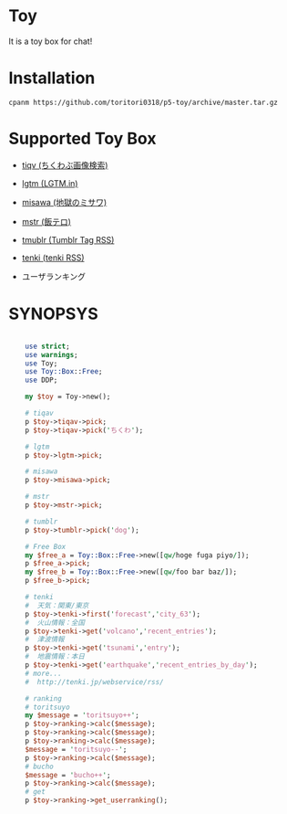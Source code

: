# Toy

It is a toy box for chat!

# Installation

    cpanm https://github.com/toritori0318/p5-toy/archive/master.tar.gz

# Supported Toy Box

- [tiqv (ちくわぶ画像検索)](http://tiqav.com/)
- [lgtm (LGTM.in)](http://www.lgtm.in/)
- [misawa (地獄のミサワ)](http://jigokuno.com/)
- [mstr (飯テロ)](https://mstr.in/)
- [tmublr (Tumblr Tag RSS)](http://tagged.umbls.com/)
- [tenki (tenki RSS)](http://tenki.jp/webservice/rss/)

- ユーザランキング

# SYNOPSYS

```perl

    use strict;
    use warnings;
    use Toy;
    use Toy::Box::Free;
    use DDP;

    my $toy = Toy->new();

    # tiqav
    p $toy->tiqav->pick;
    p $toy->tiqav->pick('ちくわ');

    # lgtm
    p $toy->lgtm->pick;

    # misawa
    p $toy->misawa->pick;

    # mstr
    p $toy->mstr->pick;

    # tumblr
    p $toy->tumblr->pick('dog');

    # Free Box
    my $free_a = Toy::Box::Free->new([qw/hoge fuga piyo/]);
    p $free_a->pick;
    my $free_b = Toy::Box::Free->new([qw/foo bar baz/]);
    p $free_b->pick;

    # tenki
    #  天気：関東/東京
    p $toy->tenki->first('forecast','city_63');
    #  火山情報：全国
    p $toy->tenki->get('volcano','recent_entries');
    #  津波情報
    p $toy->tenki->get('tsunami','entry');
    #  地震情報：本日
    p $toy->tenki->get('earthquake','recent_entries_by_day');
    # more...
    #  http://tenki.jp/webservice/rss/

    # ranking
    # toritsuyo
    my $message = 'toritsuyo++';
    p $toy->ranking->calc($message);
    p $toy->ranking->calc($message);
    p $toy->ranking->calc($message);
    $message = 'toritsuyo--';
    p $toy->ranking->calc($message);
    # bucho
    $message = 'bucho++';
    p $toy->ranking->calc($message);
    # get
    p $toy->ranking->get_userranking();

```

